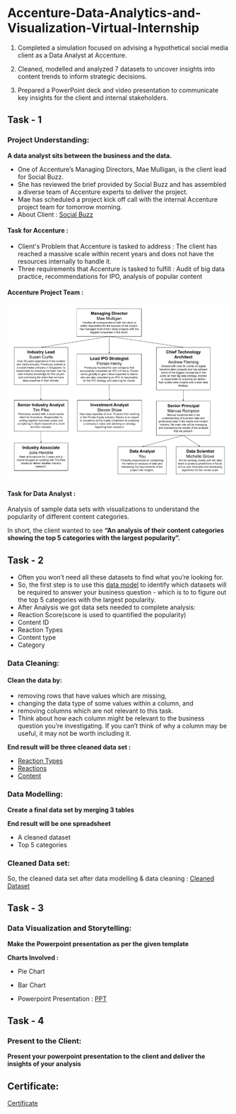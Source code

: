 # Accenture-Data-Analytics-and-Visualization-Virtual-Internship
1. Completed a simulation focused on advising a hypothetical social media client as a Data Analyst at Accenture.

2. Cleaned, modelled and analyzed 7 datasets to uncover insights into content trends to inform strategic decisions.

3. Prepared a PowerPoint deck and video presentation to communicate key insights for the client and internal stakeholders.

## Task - 1
### Project Understanding:
**A data analyst sits between the business and the data.**

 - One of Accenture’s Managing Directors, Mae Mulligan, is the client lead for Social Buzz.
 - She has reviewed the brief provided by Social Buzz and has assembled a diverse team of Accenture experts to deliver the project.
 - Mae has scheduled a project kick off call with the internal Accenture project team for tomorrow morning.
 - About Client : [Social Buzz](https://github.com/vamsikrishna-boss/Accenture-Data-Analytics-and-Visualization-Virtual-Internship/blob/main/Data_Analytics%20Client%20Brief.pdf)

#### Task for Accenture : 

-  Client's Problem that Accenture is tasked to address : The client has reached a massive scale within recent years and does not have the resources internally to handle it.
-  Three requirements that Accenture is tasked to fulfill : Audit of big data practice, recommendations for IPO, analysis of popular content
 
 #### Accenture Project Team :
 <img src = "https://github.com/vamsikrishna-boss/Accenture-Data-Analytics-and-Visualization-Virtual-Internship/blob/main/Project%20Team.png">
 
 #### Task for Data Analyst :
Analysis of sample data sets with visualizations to understand the popularity of different content categories.

In short, the client wanted to see **“An analysis of their content categories showing the top 5 categories with the largest popularity”.** 

## Task - 2
 - Often you won’t need all these datasets to find what you’re looking for.
 - So, the first step is to use this [data model](https://github.com/vamsikrishna-boss/Accenture-Data-Analytics-and-Visualization-Virtual-Internship/blob/main/Data%20model.pdf) to identify which datasets will be required to answer your business question - which is to to figure out the top 5 categories with the largest popularity.
 - After Analysis we got data sets needed to complete analysis:
 - Reaction Score(score is used to quantified the popularity)
 - Content ID
 - Reaction Types
 - Content type
 - Category
 
### Data Cleaning:
#### Clean the data by:
 - removing rows that have values which are missing,
 - changing the data type of some values within a column, and
 - removing columns which are not relevant to this task.
 - Think about how each column might be relevant to the business question you’re investigating. If you can’t think of why a column may be useful, it may not be worth including it.

**End result will be three cleaned data set :**
 - [Reaction Types](https://github.com/vamsikrishna-boss/Accenture-Data-Analytics-and-Visualization-Virtual-Internship/blob/main/ReactionTypes.csv)
 - [Reactions](https://github.com/vamsikrishna-boss/Accenture-Data-Analytics-and-Visualization-Virtual-Internship/blob/main/Reactions.csv)
 - [Content](https://github.com/vamsikrishna-boss/Accenture-Data-Analytics-and-Visualization-Virtual-Internship/blob/main/Content.csv)

### Data Modelling:

**Create a final data set by merging 3 tables**

**End result will be one spreadsheet**
 - A cleaned dataset
 - Top 5 categories
 
 ### Cleaned Data set:
 So, the cleaned data set after data modelling & data cleaning : [Cleaned Dataset](https://github.com/vamsikrishna-boss/Accenture-Data-Analytics-and-Visualization-Virtual-Internship/blob/main/Final%20File.xlsx)
 
 ## Task - 3
 ### Data Visualization and Storytelling:
 **Make the Powerpoint presentation as per the given template**
 
 **Charts Involved :**
  - Pie Chart
  - Bar Chart
  
 - Powerpoint Presentation : [PPT](https://github.com/vamsikrishna-boss/Accenture-Data-Analytics-and-Visualization-Virtual-Internship/blob/main/PowerPoint%20presentation_FF.pptx)
 
 ## Task - 4
 ### Present to the Client:
 **Present your powerpoint presentation to the client and deliver the insights of your analysis** 

 ## Certificate:
[Certificate](https://github.com/vamsikrishna-boss/Accenture-Data-Analytics-and-Visualization-Virtual-Internship/blob/main/Accentur_Certificate%20Completion.pdf)
 

